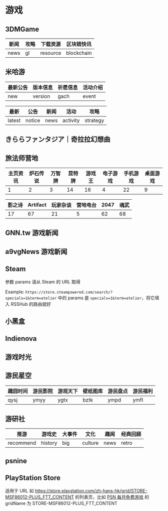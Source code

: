 # 游戏

## 3DMGame

<Route name="新闻中心" author="zhboner" example="/3dm/news" path="/3dm/news"/>

<Route name="游戏资讯" author="sinchang jacky2001114 HenryQW" example="/3dm/detroitbecomehuman/news" path="/3dm/:name/:type" :paramsDesc="['游戏的名字, 可以在专题页的 url 中找到', '资讯类型']">

| 新闻 | 攻略 | 下载资源 | 区块链快讯 |
| ---- | ---- | -------- | ---------- |
| news | gl   | resource | blockchain |

</Route>

## 米哈游

<Route name="崩坏 2-游戏公告" author="deepred5" example="/mihoyo/bh2/gach" path="/mihoyo/bh2/:type" :paramsDesc="['公告种类']">

| 最新公告 | 版本信息 | 祈愿信息 | 活动介绍 |
| -------- | -------- | -------- | -------- |
| new      | version  | gach     | event    |

</Route>

<Route name="崩坏 3-游戏公告" author="deepred5" example="/mihoyo/bh3/strategy" path="/mihoyo/bh3/:type" :paramsDesc="['公告种类']">

| 最新   | 公告   | 新闻 | 活动     | 攻略     |
| ------ | ------ | ---- | -------- | -------- |
| latest | notice | news | activity | strategy |

</Route>

## きららファンタジア｜奇拉拉幻想曲

<Route name="公告" author="magic-akari" example="/kirara/news" path="/kirara/news"/>

## 旅法师营地

<Route name="旅法师营地" author="qwertyuiop6" example="/lfsyd/1" path="/lfsyd/:typecode" :paramsDesc="['订阅分区类型']">

| 主页资讯 | 炉石传说 | 万智牌 | 昆特牌 | 游戏王 | 电子游戏 | 手机游戏 | 桌面游戏 |
| -------- | -------- | ------ | ------ | ------ | -------- | -------- | -------- |
| 1        | 2        | 3      | 14     | 16     | 4        | 22       | 9        |

| 影之诗 | Artifact | 玩家杂谈 | 营地电台 | 2047 | 魂武 |
| ------ | -------- | -------- | -------- | ---- | ---- |
| 17     | 67       | 21       | 5        | 62   | 68   |

</Route>

## GNN.tw 游戏新闻

<Route name="GNN.tw 游戏新闻" author="monner-henster" example="/gnn/gnn" path="/gnn/gnn"/>

## a9vgNews 游戏新闻

<Route name="a9vgNews 游戏新闻" author="monner-henster" example="/a9vg/a9vg" path="/a9vg/a9vg"/>

## Steam

<Route name="Steam search" author="maple3142" example="/steam/search/specials=1&term=atelier" path="/steam/search/:params" :paramsDesc="['搜寻参数']">

参数 params 请从 Steam 的 URL 取得

Example: `https://store.steampowered.com/search/?specials=1&term=atelier` 中的 params 是 `specials=1&term=atelier`，将它填入 RSSHub 的路由就好

</Route>

<Route name="Steam news" author="maple3142" example="/steam/news/282800" path="/steam/news/:appids" :paramsDesc="['游戏 id']"/>

## 小黑盒

<Route name="用户动态" author="LogicJake" example="/xiaoheihe/user/7775687" path="xiaoheihe/user/:id" :paramsDesc="['用户 id']"/>

<Route name="游戏新闻" author="MyFaith" example="/xiaoheihe/news" path="xiaoheihe/news"/>

<Route name="游戏打折情况" author="MyFaith" example="/xiaoheihe/discount" path="xiaoheihe/discount"/>

## Indienova

<Route name="indienova 文章" author="GensouSakuya" example="/indienova/article" path="indienova/article"/>

## 游戏时光

<Route name="游戏时光新闻" author="MyFaith" example="/vgtime/news" path="vgtime/news"/>

<Route name="游戏时光游戏发售表" author="MyFaith" example="/vgtime/release" path="vgtime/release"/>

## 游民星空

<Route name="游民星空今日推荐" author="LightStrawberry" example="/gamersky/news" path="/gamersky/news"/>

<Route name="游民娱乐" author="LogicJake" example="/gamersky/ent/ymfl" path="/gamersky/ent/:category" :paramsDesc="['分类类型']">

| 趣囧时间 | 游民影院 | 游观天下 | 壁纸图库 | 游民盘点 | 游民福利 |
| -------- | -------- | -------- | -------- | -------- | -------- |
| qysj     | ymyy     | ygtx     | bztk     | ympd     | ymfl     |

</Route>

## 游研社

<Route name="游研社" author="LightStrawberry" example="/yystv/category/:category" path="/yystv/category/:category" :paramsDesc="['专栏类型']">

| 推游      | 游戏史  | 大事件 | 文化    | 趣闻 | 经典回顾 |
| --------- | ------- | ------ | ------- | ---- | -------- |
| recommend | history | big    | culture | news | retro    |

</Route>

## psnine

<Route name="首页-白金攻略/游戏开箱" author="LightStrawberry" example="/psnine/index" path="/psnine/index"/>
<Route name="新闻-游戏资讯" author="LightStrawberry" example="/psnine/news" path="/psnine/news"/>
<Route name="数折-折扣信息推送" author="LightStrawberry" example="/psnine/shuzhe" path="/psnine/shuzhe"/>
<Route name="闲游-二手盘信息" author="LightStrawberry" example="/psnine/trade" path="/psnine/trade"/>
<Route name="游戏-新游戏奖杯信息" author="LightStrawberry" example="/psnine/game" path="/psnine/game"/>

## PlayStation Store

<Route name="游戏列表" author="DIYgod" example="/ps/list/STORE-MSF86012-PLUS_FTT_CONTENT" path="/ps/list/:gridName" :paramsDesc="['列表的 grid 名']">

适用于 URL 如 <https://store.playstation.com/zh-hans-hk/grid/STORE-MSF86012-PLUS_FTT_CONTENT> 的列表页，比如 [PSN 每月免费游戏](https://store.playstation.com/zh-hans-hk/grid/STORE-MSF86012-PLUS_FTT_CONTENT) 的 gridName 为 STORE-MSF86012-PLUS_FTT_CONTENT

</Route>
